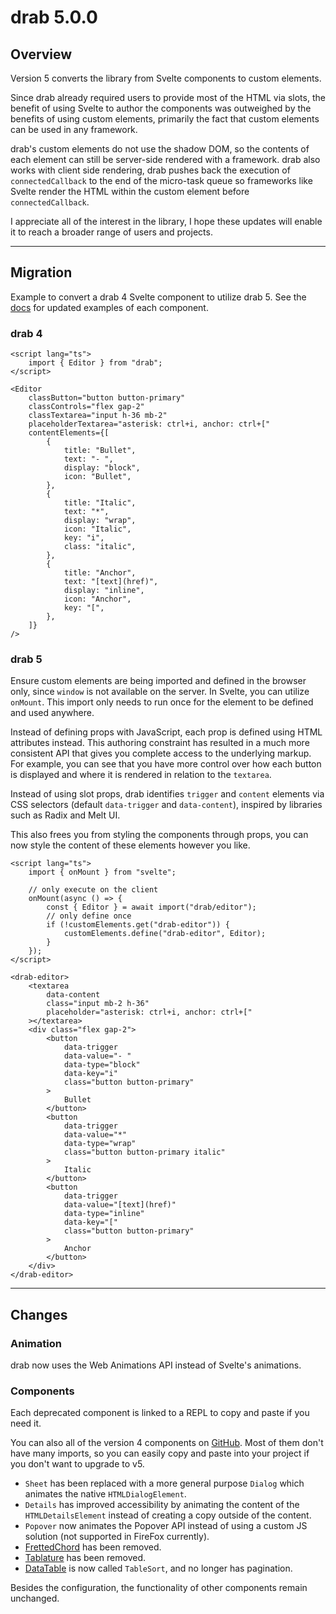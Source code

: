 # drab 5.0.0

## Overview

Version 5 converts the library from Svelte components to custom elements.

Since drab already required users to provide most of the HTML via slots, the benefit of using Svelte to author the components was outweighed by the benefits of using custom elements, primarily the fact that custom elements can be used in any framework.

drab's custom elements do not use the shadow DOM, so the contents of each element can still be server-side rendered with a framework. drab also works with client side rendering, drab pushes back the execution of `connectedCallback` to the end of the micro-task queue so frameworks like Svelte render the HTML within the custom element before `connectedCallback`.

I appreciate all of the interest in the library, I hope these updates will enable it to reach a broader range of users and projects.

---

## Migration

Example to convert a drab 4 Svelte component to utilize drab 5. See the [docs](https://drab.robino.dev) for updated examples of each component.

### drab 4

```svelte
<script lang="ts">
	import { Editor } from "drab";
</script>

<Editor
	classButton="button button-primary"
	classControls="flex gap-2"
	classTextarea="input h-36 mb-2"
	placeholderTextarea="asterisk: ctrl+i, anchor: ctrl+["
	contentElements={[
		{
			title: "Bullet",
			text: "- ",
			display: "block",
			icon: "Bullet",
		},
		{
			title: "Italic",
			text: "*",
			display: "wrap",
			icon: "Italic",
			key: "i",
			class: "italic",
		},
		{
			title: "Anchor",
			text: "[text](href)",
			display: "inline",
			icon: "Anchor",
			key: "[",
		},
	]}
/>
```

### drab 5

Ensure custom elements are being imported and defined in the browser only, since `window` is not available on the server. In Svelte, you can utilize `onMount`. This import only needs to run once for the element to be defined and used anywhere.

Instead of defining props with JavaScript, each prop is defined using HTML attributes instead. This authoring constraint has resulted in a much more consistent API that gives you complete access to the underlying markup. For example, you can see that you have more control over how each button is displayed and where it is rendered in relation to the `textarea`.

Instead of using slot props, drab identifies `trigger` and `content` elements via CSS selectors (default `data-trigger` and `data-content`), inspired by libraries such as Radix and Melt UI.

This also frees you from styling the components through props, you can now style the content of these elements however you like.

```svelte
<script lang="ts">
	import { onMount } from "svelte";

	// only execute on the client
	onMount(async () => {
		const { Editor } = await import("drab/editor");
		// only define once
		if (!customElements.get("drab-editor")) {
			customElements.define("drab-editor", Editor);
		}
	});
</script>

<drab-editor>
	<textarea
		data-content
		class="input mb-2 h-36"
		placeholder="asterisk: ctrl+i, anchor: ctrl+["
	></textarea>
	<div class="flex gap-2">
		<button
			data-trigger
			data-value="- "
			data-type="block"
			data-key="i"
			class="button button-primary"
		>
			Bullet
		</button>
		<button
			data-trigger
			data-value="*"
			data-type="wrap"
			class="button button-primary italic"
		>
			Italic
		</button>
		<button
			data-trigger
			data-value="[text](href)"
			data-type="inline"
			data-key="["
			class="button button-primary"
		>
			Anchor
		</button>
	</div>
</drab-editor>
```

---

## Changes

### Animation

drab now uses the Web Animations API instead of Svelte's animations.

### Components

Each deprecated component is linked to a REPL to copy and paste if you need it.

You can also all of the version 4 components on [GitHub](https://github.com/rossrobino/drab/tree/6f6387b802c656ba430426ad0b089183848a62d2). Most of them don't have many imports, so you can easily copy and paste into your project if you don't want to upgrade to v5.

- `Sheet` has been replaced with a more general purpose `Dialog` which animates the native `HTMLDialogElement`.
- `Details` has improved accessibility by animating the content of the `HTMLDetailsElement` instead of creating a copy outside of the content.
- `Popover` now animates the Popover API instead of using a custom JS solution (not supported in FireFox currently).
- [FrettedChord](https://svelte.dev/repl/5771d5c3f3c34137a174c8c402ca0b2d?version=4.2.9) has been removed.
- [Tablature](https://svelte.dev/repl/58493c48090e4b53b49b4cf85c72630e?version=4.2.9) has been removed.
- [DataTable](https://svelte.dev/repl/8babcab952224548b5378e1daaf9274f?version=4.2.9) is now called `TableSort`, and no longer has pagination.

Besides the configuration, the functionality of other components remain unchanged.
